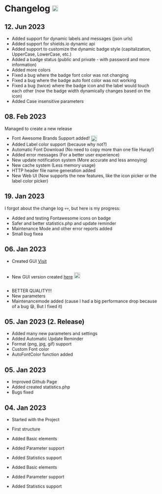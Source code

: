 # Changelog <img src="https://api.jm26.net/badge?g&label=Change&message=Log&color=0062cc&format=png&scale=20&autofontcolor=true&resizeoutput=false" height="20px" alt="Change Log">

## 12. Jun 2023

- Added support for dynamic labels and messages (json urls)
- Added support for shields.io dynamic api
- Added support to customize the dynamic badge style (capitalization, UpperCase, LowerCase, etc.)
- Added a badge status (public and private - with password and more information)
- Added more colors
- Fixed a bug where the badge font color was not changing
- Fixed a bug where the badge auto font color was not working
- Fixed a bug (twice) where the badge icon and the label would touch each other (now the badge width dynamically changes based on the icon)
- Added Case insensitive parameters

## 08. Feb 2023

Managed to create a new release 
- Font Awesome Brands Support added! <img height="20" src="https://raw.githubusercontent.com/FortAwesome/Font-Awesome/master/svgs/brands/font-awesome.svg?sanitize=true" alt="Font Awesome" style="vertical-align: middle;">
- Added Label color support (because why not?)
- Automatic Font Download (No need to copy more than one file Huray!)
- Added error messages (For a better user experience)
- New update notification system (More accurate and less annoying)
- New cache system (Less memory usage)
- HTTP header file name generation added
- New Web UI (Now supports the new features, like the icon picker or the label color picker)

## 19. Jan 2023

I forgot about the change log 💀💀, but here is my progress:
- Added and testing Fontawesome icons on badge
- Safer and better statistics.php and update reminder
- Maintenance Mode and other error reports added
- Small bug fixea

## 06. Jan 2023

- Created GUI [Visit](https://jmcrafter26.github.io/php-badges/generate)
<div style="display: inline-block;">

- New GUI version created [here](https://test.jm26.net/badge-generator/)   <img src="https://api.jm26.net/badge?g&label=It's%20super&message=simple!&color=61fffc&format=png&scale=20&resizeoutput=false" height="20px" alt="It's super simple!">

</div>

- BETTER QUALITY!!!
- New parameters
- Maintenancemode added (cause I had a big performance drop because of a bug 😪, But I fixed it)


## 05. Jan 2023 (2. Release)

- Added many new parameters and settings
- Added Automatic Update Reminder
- Format (png, jpg, gif) support
- Custom Font color
- AutoFontColor function added

## 05. Jan 2023

- Improved Github Page
- Added created statistics.php
- Bugs fixed


## 04. Jan 2023

- Started with the Project
- First structure
- Added Basic elements
- Added Parameter support
- Added Statistics support



- Added Basic elements
- Added Parameter support
- Added Statistics support


